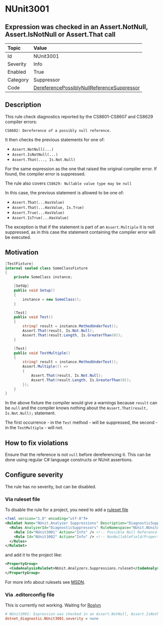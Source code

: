 # NUnit3001

## Expression was checked in an Assert.NotNull, Assert.IsNotNull or Assert.That call

| Topic    | Value
| :--      | :--
| Id       | NUnit3001
| Severity | Info
| Enabled  | True
| Category | Suppressor
| Code     | [DereferencePossiblyNullReferenceSuppressor](https://github.com/nunit/nunit.analyzers/blob/master/src/nunit.analyzers/DiagnosticSuppressors/DereferencePossiblyNullReferenceSuppressor.cs)

## Description

This rule check diagnostics reported by the CS8601-CS8607 and CS8629 compiler errors:

`CS8602: Dereference of a possibly null reference.`

It then checks the previous statements for one of:
* `Assert.NotNull(...)`
* `Assert.IsNotNull(...)`
* `Assert.That(..., Is.Not.Null)`

For the same expression as the one that raised the original compiler error.
If found, the compiler error is suppressed.

The rule also covers `CS8629: Nullable value type may be null`

In this case, the previous statement is allowed to be one of:
* `Assert.That(...HasValue)`
* `Assert.That(...HasValue, Is.True)`
* `Assert.True(...HasValue)`
* `Assert.IsTrue(...HasValue)`

The exception is that if the statement is part of an `Assert.Multiple`
it is not suppressed, as in this case the statement containing the compiler error will be executed.

## Motivation

```csharp
[TestFixture]
internal sealed class SomeClassFixture
{
    private SomeClass instance;

    [SetUp]
    public void Setup()
    {
        instance = new SomeClass();
    }

    [Test]
    public void Test()
    {
        string? result = instance.MethodUnderTest();
        Assert.That(result, Is.Not.Null);
        Assert.That(result.Length, Is.GreaterThan(0));
    }

    [Test]
    public void TestMultiple()
    {
        string? result = instance.MethodUnderTest();
        Assert.Multiple(() =>
        {
            Assert.That(result, Is.Not.Null);
            Assert.That(result.Length, Is.GreaterThan(0));
        });
    }
}
```

In the above fixture the compiler would give a warnings because `result` can be `null` and the compiler knows nothing
about the `Assert.That(result, Is.Not.Null);` statement.

The first occurrence - in the `Test` method - will be suppressed, the second - in the `TestMultiple` - will not.

## How to fix violations

Ensure that the reference is not `null` before dereferencing it.
This can be done using regular C# language constructs or NUnit assertions.

<!-- start generated config severity -->
## Configure severity

The rule has no severity, but can be disabled.

### Via ruleset file

To disable the rule for a project, you need to add a
[ruleset file](https://github.com/nunit/nunit.analyzers/blob/master/src/nunit.analyzers/DiagnosticSuppressors/NUnit.Analyzers.Suppressions.ruleset)

```xml
<?xml version="1.0" encoding="utf-8"?>
<RuleSet Name="NUnit.Analyzer Suppressions" Description="DiagnosticSuppression Rules" ToolsVersion="12.0">
  <Rules AnalyzerId="DiagnosticSuppressors" RuleNamespace="NUnit.NUnitAnalyzers">
    <Rule Id="NUnit3001" Action="Info" /> <!-- Possible Null Reference -->
    <Rule Id="NUnit3002" Action="Info" /> <!-- NonNullableField/Property is Uninitialized -->
  </Rules>
</RuleSet>
```

and add it to the project like:

```xml
<PropertyGroup>
  <CodeAnalysisRuleSet>NUnit.Analyzers.Suppressions.ruleset</CodeAnalysisRuleSet>
</PropertyGroup>
```

For more info about rulesets see [MSDN](https://msdn.microsoft.com/en-us/library/dd264949.aspx).

### Via .editorconfig file

This is currently not working. Waiting for [Roslyn](https://github.com/dotnet/roslyn/issues/49727)

```ini
# NUnit3001: Expression was checked in an Assert.NotNull, Assert.IsNotNull or Assert.That call
dotnet_diagnostic.NUnit3001.severity = none
```
<!-- end generated config severity -->


